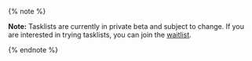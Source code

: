 {% note %}

**Note:** Tasklists are currently in private beta and subject to change. If you are interested in trying tasklists, you can join the [waitlist](https://aka.ms/tasklist-roadmap-signup).

{% endnote %}

<!-- n.b. separate note on "About tasklists" -->

